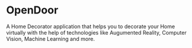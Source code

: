# OpenDoor
A Home Decorator application that helps you to decorate your Home virtually with the help of technologies like Augumented Reality, Computer Vision, Machine Learning and more.
